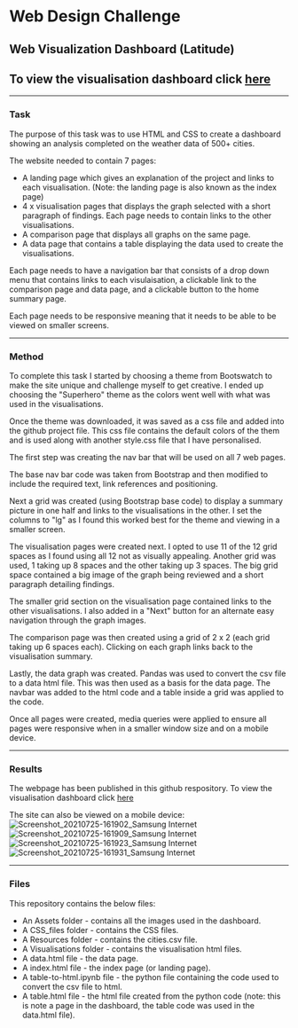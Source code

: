 # Web Design Challenge
## Web Visualization Dashboard (Latitude)
## To view the visualisation dashboard click [here](https://lp-116.github.io/web-design-challenge/index.html)

---
### Task

The purpose of this task was to use HTML and CSS to create a dashboard showing an analysis completed on the weather data of 500+ cities.

The website needed to contain 7 pages:
* A landing page which gives an explanation of the project and links to each visualisation. (Note: the landing page is also known as the index page)
* 4 x visualisation pages that displays the graph selected with a short paragraph of findings. Each page needs to contain links to the other visualisations.
* A comparison page that displays all graphs on the same page.
* A data page that contains a table displaying the data used to create the visualisations.

Each page needs to have a navigation bar that consists of a drop down menu that contains links to each visulaisation, a clickable link to the comparison page and data page, and a clickable button to the home summary page. 

Each page needs to be responsive meaning that it needs to be able to be viewed on smaller screens.


---
### Method

To complete this task I started by choosing a theme from Bootswatch to make the site unique and challenge myself to get creative. I ended up choosing the "Superhero" theme as the colors went well with what was used in the visualisations.

Once the theme was downloaded, it was saved as a css file and added into the github project file. This css file contains the default colors of the them and is used along with another style.css file that I have personalised.

The first step was creating the nav bar that will be used on all 7 web pages.

The base nav bar code was taken from Bootstrap and then modified to include the required text, link references and positioning.

Next a grid was created (using Bootstrap base code) to display a summary picture in one half and links to the visualisations in the other. 
I set the columns to "lg" as I found this worked best for the theme and viewing in a smaller screen.

The visualisation pages were created next. I opted to use 11 of the 12 grid spaces as I found using all 12 not as visually appealing.
Another grid was used, 1 taking up 8 spaces and the other taking up 3 spaces.
The big grid space contained a big image of the graph being reviewed and a short paragraph detailing findings.

The smaller grid section on the visualisation page contained links to the other visualisations.
I also added in a "Next" button for an alternate easy navigation through the graph images.

The comparison page was then created using a grid of 2 x 2 (each grid taking up 6 spaces each).
Clicking on each graph links back to the visualisation summary.

Lastly, the data graph was created. Pandas was used to convert the csv file to a data html file. This was then used as a basis for the data page.
The navbar was added to the html code and a table inside a grid was applied to the code.

Once all pages were created, media queries were applied to ensure all pages were responsive when in a smaller window size and on a mobile device.

---
### Results

The webpage has been published in this github respository.
To view the visualisation dashboard click [here](https://lp-116.github.io/web-design-challenge/index.html)

The site can also be viewed on a mobile device:
![Screenshot_20210725-161902_Samsung Internet](https://user-images.githubusercontent.com/82348616/126890244-d50daa3c-adc8-4372-afeb-4801ea2d929d.jpg)
![Screenshot_20210725-161909_Samsung Internet](https://user-images.githubusercontent.com/82348616/126890248-bfacb4aa-114c-4b29-9b12-959bafb2ac90.jpg)
![Screenshot_20210725-161923_Samsung Internet](https://user-images.githubusercontent.com/82348616/126890251-118af389-4bff-415e-b739-e3dd1f14d2f2.jpg)
![Screenshot_20210725-161931_Samsung Internet](https://user-images.githubusercontent.com/82348616/126890252-61de419f-31e5-4fc9-b48a-0d5ad7c3c54f.jpg)


---
### Files

This repository contains the below files:
* An Assets folder - contains all the images used in the dashboard.
* A CSS_files folder - contains the CSS files.
* A Resources folder - contains the cities.csv file.
* A Visualisations folder - contains the visualisation html files.
* A data.html file - the data page.
* A index.html file - the index page (or landing page).
* A table-to-html.ipynb file - the python file containing the code used to convert the csv file to html.
* A table.html file - the html file created from the python code (note: this is note a page in the dashboard, the table code was used in the data.html file).



